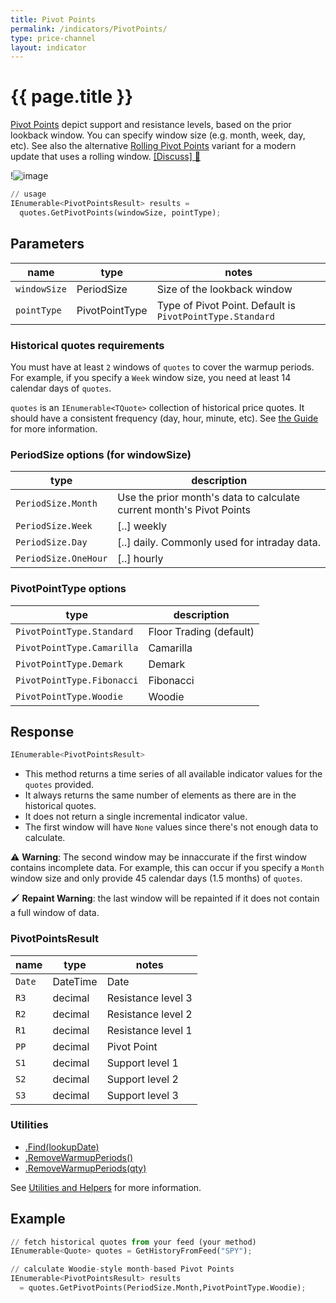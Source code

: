 ```yaml
---
title: Pivot Points
permalink: /indicators/PivotPoints/
type: price-channel
layout: indicator
---
```


# {{ page.title }}

[Pivot Points](https://en.wikipedia.org/wiki/Pivot_point_(technical_analysis)) depict support and resistance levels, based on the prior lookback window.  You can specify window size (e.g. month, week, day, etc).
See also the alternative [Rolling Pivot Points](../RollingPivots#content) variant for a modern update that uses a rolling window.
[[Discuss] :speech_balloon:]({{site.github.base_repository_url}}/discussions/274 "Community discussion about this indicator")

!![image]({{site.charturl}}/PivotPoints.png)

```python
// usage
IEnumerable<PivotPointsResult> results =
  quotes.GetPivotPoints(windowSize, pointType);
```

## Parameters

| name | type | notes
| -- |-- |--
| `windowSize` | PeriodSize | Size of the lookback window
| `pointType` | PivotPointType | Type of Pivot Point.  Default is `PivotPointType.Standard`

### Historical quotes requirements

You must have at least `2` windows of `quotes` to cover the warmup periods.  For example, if you specify a `Week` window size, you need at least 14 calendar days of `quotes`.

`quotes` is an `IEnumerable<TQuote>` collection of historical price quotes.  It should have a consistent frequency (day, hour, minute, etc).  See [the Guide]({{site.baseurl}}/guide/#historical-quotes) for more information.

### PeriodSize options (for windowSize)

| type | description
|-- |--
| `PeriodSize.Month` | Use the prior month's data to calculate current month's Pivot Points
| `PeriodSize.Week` | [..] weekly
| `PeriodSize.Day` | [..] daily.  Commonly used for intraday data.
| `PeriodSize.OneHour` | [..] hourly

### PivotPointType options

| type | description
|-- |--
| `PivotPointType.Standard` | Floor Trading (default)
| `PivotPointType.Camarilla` | Camarilla
| `PivotPointType.Demark` | Demark
| `PivotPointType.Fibonacci` | Fibonacci
| `PivotPointType.Woodie` | Woodie

## Response

```python
IEnumerable<PivotPointsResult>
```

- This method returns a time series of all available indicator values for the `quotes` provided.
- It always returns the same number of elements as there are in the historical quotes.
- It does not return a single incremental indicator value.
- The first window will have `None` values since there's not enough data to calculate.

:warning: **Warning**: The second window may be innaccurate if the first window contains incomplete data.  For example, this can occur if you specify a `Month` window size and only provide 45 calendar days (1.5 months) of `quotes`.

:paintbrush: **Repaint Warning**: the last window will be repainted if it does not contain a full window of data.

### PivotPointsResult

| name | type | notes
| -- |-- |--
| `Date` | DateTime | Date
| `R3` | decimal | Resistance level 3
| `R2` | decimal | Resistance level 2
| `R1` | decimal | Resistance level 1
| `PP` | decimal | Pivot Point
| `S1` | decimal | Support level 1
| `S2` | decimal | Support level 2
| `S3` | decimal | Support level 3

### Utilities

- [.Find(lookupDate)]({{site.baseurl}}/utilities#find-indicator-result-by-date)
- [.RemoveWarmupPeriods()]({{site.baseurl}}/utilities#remove-warmup-periods)
- [.RemoveWarmupPeriods(qty)]({{site.baseurl}}/utilities#remove-warmup-periods)

See [Utilities and Helpers]({{site.baseurl}}/utilities#utilities-for-indicator-results) for more information.

## Example

```python
// fetch historical quotes from your feed (your method)
IEnumerable<Quote> quotes = GetHistoryFromFeed("SPY");

// calculate Woodie-style month-based Pivot Points
IEnumerable<PivotPointsResult> results
  = quotes.GetPivotPoints(PeriodSize.Month,PivotPointType.Woodie);
```
